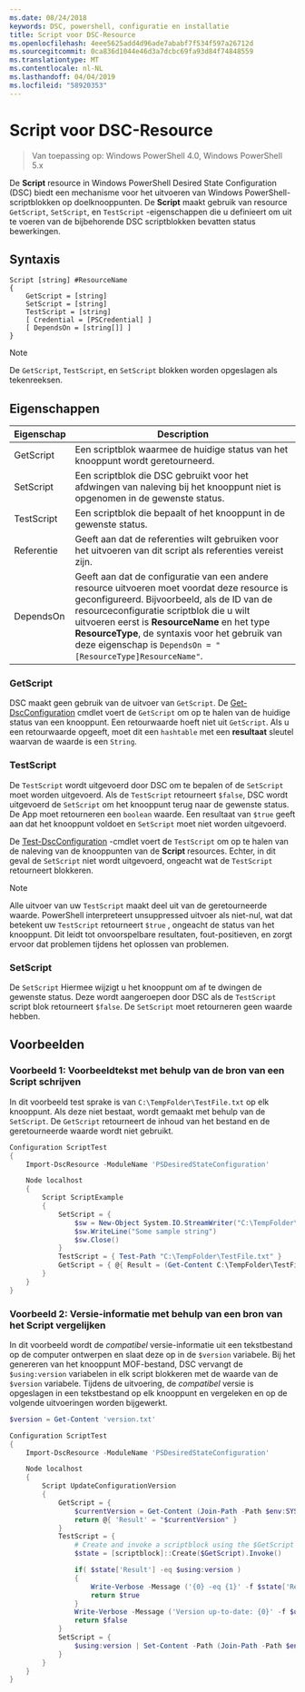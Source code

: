 ```yaml
---
ms.date: 08/24/2018
keywords: DSC, powershell, configuratie en installatie
title: Script voor DSC-Resource
ms.openlocfilehash: 4eee5625add4d96ade7ababf7f534f597a26712d
ms.sourcegitcommit: 0ca836d1044e46d3a7dcbc69fa93d84f74848559
ms.translationtype: MT
ms.contentlocale: nl-NL
ms.lasthandoff: 04/04/2019
ms.locfileid: "58920353"
---
```

# <a name="dsc-script-resource"></a>Script voor DSC-Resource

> Van toepassing op: Windows PowerShell 4.0, Windows PowerShell 5.x

De **Script** resource in Windows PowerShell Desired State Configuration (DSC) biedt een mechanisme voor het uitvoeren van Windows PowerShell-scriptblokken op doelknooppunten. De **Script** maakt gebruik van resource `GetScript`, `SetScript`, en `TestScript` -eigenschappen die u definieert om uit te voeren van de bijbehorende DSC scriptblokken bevatten status bewerkingen.

## <a name="syntax"></a>Syntaxis

```
Script [string] #ResourceName
{
    GetScript = [string]
    SetScript = [string]
    TestScript = [string]
    [ Credential = [PSCredential] ]
    [ DependsOn = [string[]] ]
}
```

> [!NOTE]
> De `GetScript`, `TestScript`, en `SetScript` blokken worden opgeslagen als tekenreeksen.

## <a name="properties"></a>Eigenschappen

|Eigenschap|Description|
|--------|-----------|
|GetScript|Een scriptblok waarmee de huidige status van het knooppunt wordt geretourneerd.|
|SetScript|Een scriptblok die DSC gebruikt voor het afdwingen van naleving bij het knooppunt niet is opgenomen in de gewenste status.|
|TestScript|Een scriptblok die bepaalt of het knooppunt in de gewenste status.|
|Referentie| Geeft aan dat de referenties wilt gebruiken voor het uitvoeren van dit script als referenties vereist zijn.|
|DependsOn| Geeft aan dat de configuratie van een andere resource uitvoeren moet voordat deze resource is geconfigureerd. Bijvoorbeeld, als de ID van de resourceconfiguratie scriptblok die u wilt uitvoeren eerst is **ResourceName** en het type **ResourceType**, de syntaxis voor het gebruik van deze eigenschap is `DependsOn = "[ResourceType]ResourceName"`.

### <a name="getscript"></a>GetScript

DSC maakt geen gebruik van de uitvoer van `GetScript`. De [Get-DscConfiguration](/powershell/module/PSDesiredStateConfiguration/Get-DscConfiguration) cmdlet voert de `GetScript` om op te halen van de huidige status van een knooppunt. Een retourwaarde hoeft niet uit `GetScript`. Als u een retourwaarde opgeeft, moet dit een `hashtable` met een **resultaat** sleutel waarvan de waarde is een `String`.

### <a name="testscript"></a>TestScript

De `TestScript` wordt uitgevoerd door DSC om te bepalen of de `SetScript` moet worden uitgevoerd. Als de `TestScript` retourneert `$false`, DSC wordt uitgevoerd de `SetScript` om het knooppunt terug naar de gewenste status. De App moet retourneren een `boolean` waarde. Een resultaat van `$true` geeft aan dat het knooppunt voldoet en `SetScript` moet niet worden uitgevoerd.

De [Test-DscConfiguration](/powershell/module/PSDesiredStateConfiguration/Test-DscConfiguration) -cmdlet voert de `TestScript` om op te halen van de naleving van de knooppunten van de **Script** resources. Echter, in dit geval de `SetScript` niet wordt uitgevoerd, ongeacht wat de `TestScript` retourneert blokkeren.

> [!NOTE]
> Alle uitvoer van uw `TestScript` maakt deel uit van de geretourneerde waarde. PowerShell interpreteert unsuppressed uitvoer als niet-nul, wat dat betekent uw `TestScript` retourneert `$true` , ongeacht de status van het knooppunt.
> Dit leidt tot onvoorspelbare resultaten, fout-positieven, en zorgt ervoor dat problemen tijdens het oplossen van problemen.

### <a name="setscript"></a>SetScript

De `SetScript` Hiermee wijzigt u het knooppunt om af te dwingen de gewenste status. Deze wordt aangeroepen door DSC als de `TestScript` script blok retourneert `$false`. De `SetScript` moet retourneren geen waarde hebben.

## <a name="examples"></a>Voorbeelden

### <a name="example-1-write-sample-text-using-a-script-resource"></a>Voorbeeld 1: Voorbeeldtekst met behulp van de bron van een Script schrijven

In dit voorbeeld test sprake is van `C:\TempFolder\TestFile.txt` op elk knooppunt. Als deze niet bestaat, wordt gemaakt met behulp van de `SetScript`. De `GetScript` retourneert de inhoud van het bestand en de geretourneerde waarde wordt niet gebruikt.

```powershell
Configuration ScriptTest
{
    Import-DscResource -ModuleName 'PSDesiredStateConfiguration'

    Node localhost
    {
        Script ScriptExample
        {
            SetScript = {
                $sw = New-Object System.IO.StreamWriter("C:\TempFolder\TestFile.txt")
                $sw.WriteLine("Some sample string")
                $sw.Close()
            }
            TestScript = { Test-Path "C:\TempFolder\TestFile.txt" }
            GetScript = { @{ Result = (Get-Content C:\TempFolder\TestFile.txt) } }
        }
    }
}
```

### <a name="example-2-compare-version-information-using-a-script-resource"></a>Voorbeeld 2: Versie-informatie met behulp van een bron van het Script vergelijken

In dit voorbeeld wordt de *compatibel* versie-informatie uit een tekstbestand op de computer ontwerpen en slaat deze op in de `$version` variabele. Bij het genereren van het knooppunt MOF-bestand, DSC vervangt de `$using:version` variabelen in elk script blokkeren met de waarde van de `$version` variabele. Tijdens de uitvoering, de *compatibel* versie is opgeslagen in een tekstbestand op elk knooppunt en vergeleken en op de volgende uitvoeringen worden bijgewerkt.

```powershell
$version = Get-Content 'version.txt'

Configuration ScriptTest
{
    Import-DscResource -ModuleName 'PSDesiredStateConfiguration'

    Node localhost
    {
        Script UpdateConfigurationVersion
        {
            GetScript = {
                $currentVersion = Get-Content (Join-Path -Path $env:SYSTEMDRIVE -ChildPath 'version.txt')
                return @{ 'Result' = "$currentVersion" }
            }
            TestScript = {
                # Create and invoke a scriptblock using the $GetScript automatic variable, which contains a string representation of the GetScript.
                $state = [scriptblock]::Create($GetScript).Invoke()

                if( $state['Result'] -eq $using:version )
                {
                    Write-Verbose -Message ('{0} -eq {1}' -f $state['Result'],$using:version)
                    return $true
                }
                Write-Verbose -Message ('Version up-to-date: {0}' -f $using:version)
                return $false
            }
            SetScript = {
                $using:version | Set-Content -Path (Join-Path -Path $env:SYSTEMDRIVE -ChildPath 'version.txt')
            }
        }
    }
}
```
